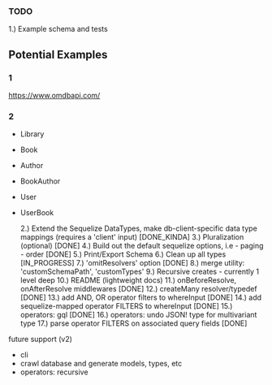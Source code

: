 ### TODO

1.) Example schema and tests

## Potential Examples

### 1

https://www.omdbapi.com/

### 2

- Library
- Book
- Author
- BookAuthor
- User
- UserBook

  2.) Extend the Sequelize DataTypes, make db-client-specific data type mappings (requires a 'client' input) [DONE_KINDA]
  3.) Pluralization (optional) [DONE]
  4.) Build out the default sequelize options, i.e - paging - order [DONE]
  5.) Print/Export Schema
  6.) Clean up all types [IN_PROGRESS]
  7.) 'omitResolvers' option [DONE]
  8.) merge utility: 'customSchemaPath', 'customTypes'
  9.) Recursive creates - currently 1 level deep
  10.) README (lightweight docs)
  11.) onBeforeResolve, onAfterResolve middlewares [DONE]
  12.) createMany resolver/typedef [DONE]
  13.) add AND, OR operator filters to whereInput [DONE]
  14.) add sequelize-mapped operator FILTERS to whereInput [DONE]
  15.) operators: gql [DONE]
  16.) operators: undo JSON! type for multivariant type
  17.) parse operator FILTERS on associated query fields [DONE]

future support (v2)

- cli
- crawl database and generate models, types, etc
- operators: recursive
